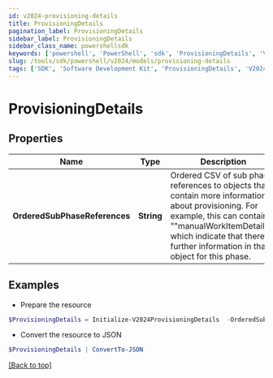 ```yaml
---
id: v2024-provisioning-details
title: ProvisioningDetails
pagination_label: ProvisioningDetails
sidebar_label: ProvisioningDetails
sidebar_class_name: powershellsdk
keywords: ['powershell', 'PowerShell', 'sdk', 'ProvisioningDetails', 'V2024ProvisioningDetails'] 
slug: /tools/sdk/powershell/v2024/models/provisioning-details
tags: ['SDK', 'Software Development Kit', 'ProvisioningDetails', 'V2024ProvisioningDetails']
---
```



# ProvisioningDetails

## Properties

Name | Type | Description | Notes
------------ | ------------- | ------------- | -------------
**OrderedSubPhaseReferences** | **String** | Ordered CSV of sub phase references to objects that contain more information about provisioning. For example, this can contain ""manualWorkItemDetails"" which indicate that there is further information in that object for this phase. | [optional] 

## Examples

- Prepare the resource
```powershell
$ProvisioningDetails = Initialize-V2024ProvisioningDetails  -OrderedSubPhaseReferences manualWorkItemDetails
```

- Convert the resource to JSON
```powershell
$ProvisioningDetails | ConvertTo-JSON
```


[[Back to top]](#) 

